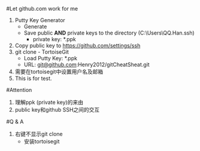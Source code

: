 #Let github.com work for me 

1. Putty Key Generator
	* Generate
	* Save public **AND** private keys to the directory (C:\Users\QQ.Han\.ssh)
		* private key: *.ppk
2. Copy public key to https://github.com/settings/ssh
3. git clone - TortoiseGit
	* Load Putty Key: *.ppk
	* URL: git@github.com:Henry2012/gitCheatSheat.git
4. 需要在tortoisegit中设置用户名及邮箱
5. This is for test.
	
#Attention
1. 理解ppk (private key)的来由
2. public key和github SSH之间的交互

#Q & A
1. 右键不显示git clone
	* 安装tortoisegit
